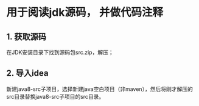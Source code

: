 # 用于阅读jdk源码， 并做代码注释

## 1. 获取源码
在JDK安装目录下找到源码包src.zip，解压；
## 2. 导入idea
新建java8-src子项目，选择新建java空白项目（非maven），然后将刚才解压的src目录替换java8-src子项目的src目录。